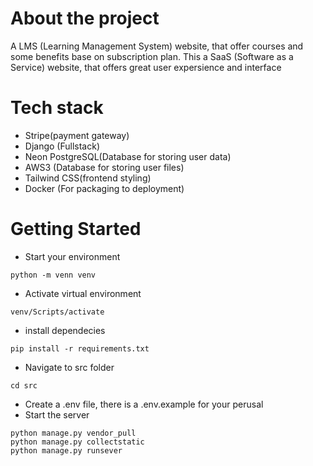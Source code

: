 # About the project

A LMS (Learning Management System) website, that offer courses and some benefits base on subscription plan.
This a SaaS (Software as a Service) website, that offers great user expersience and interface

# Tech stack
   - Stripe(payment gateway)
   - Django (Fullstack)
   - Neon PostgreSQL(Database for storing user data)
   - AWS3 (Database for storing user files)
   - Tailwind CSS(frontend styling)
   - Docker (For packaging to deployment)

# Getting Started
- Start your environment 
```
python -m venn venv
```
- Activate virtual environment
```
venv/Scripts/activate
```
- install dependecies
```
pip install -r requirements.txt
```
- Navigate to src folder
```
cd src
```
- Create a .env file, there is a .env.example for your perusal
- Start the server
```
python manage.py vendor_pull
python manage.py collectstatic
python manage.py runsever
```
